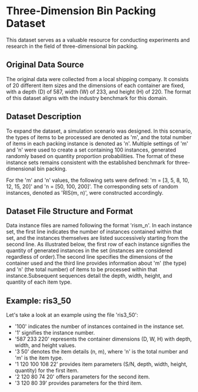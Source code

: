 # Three-Dimension Bin Packing Dataset

This dataset serves as a valuable resource for conducting experiments and research in the field of three-dimensional bin packing.

## Original Data Source 

The original data were collected from a local shipping company. It consists of 20 different item sizes and the dimensions of each container are fixed, with a depth (D) of 587, width (W) of 233, and height (H) of 220. The format of this dataset aligns with the industry benchmark for this domain.

## Dataset Description 

To expand the dataset, a simulation scenario was designed. In this scenario, the types of items to be processed are denoted as 'm', and the total number of items in each packing instance is denoted as 'n'. Multiple settings of 'm' and 'n' were used to create a set containing 100 instances, generated randomly based on quantity proportion probabilities. The format of these instance sets remains consistent with the established benchmark for three-dimensional bin packing.

For the 'm' and 'n' values, the following sets were defined: 'm = [3, 5, 8, 10, 12, 15, 20]' and 'n = [50, 100, 200]'. The corresponding sets of random instances, denoted as 'RIS(m, n)', were constructed accordingly.


## Dataset File Structure and Format

Data instance files are named following the format 'rism_n'. In each instance set, the first line indicates the number of instances contained within that set, and the instances themselves are listed successively starting from the second line. As illustrated below, the first row of each instance signifies the quantity of generated instances in the set (instances are considered regardless of order).The second line specifies the dimensions of the container used and the third line provides information about 'm' (the type) and 'n' (the total number) of items to be processed within that instance.Subsequent sequences detail the depth, width, height, and quantity of each item type.  

## Example: ris3_50

Let's take a look at an example using the file 'ris3_50':

- '100' indicates the number of instances contained in the instance set.
- '1' signifies the instance number.
- '587 233 220' represents the container dimensions (D, W, H) with depth, width, and height values.
- '3 50' denotes the item details (n, m), where 'n' is the total number and 'm' is the item type.
- '1 120 100 108 22' provides item parameters (S/N, depth, width, height, quantity) for the first item.
- '2 120 80 74 20' offers parameters for the second item.
- '3 120 80 39' provides parameters for the third item.

